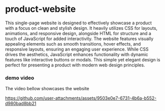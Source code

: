 # product-website

This single-page website is designed to effectively showcase a product with a focus on clean and stylish design. It heavily utilizes CSS for layouts, animations, and responsive design, alongside HTML for structure and a touch of JavaScript for added interactivity.
The website features visually appealing elements such as smooth transitions, hover effects, and responsive layouts, ensuring an engaging user experience. While CSS drives the aesthetics, JavaScript enhances functionality with dynamic features like interactive buttons or modals.
This simple yet elegant design is perfect for presenting a product with modern web design principles.


### demo video 
The video bellow showcases the website

https://github.com/user-attachments/assets/9503e0e7-6731-4b6a-b552-d980bad8bb21
